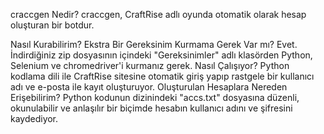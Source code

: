 craccgen Nedir?
craccgen, CraftRise adlı oyunda otomatik olarak hesap oluşturan bir botdur.

Nasıl Kurabilirim?
Ekstra Bir Gereksinim Kurmama Gerek Var mı? Evet. İndirdiğiniz zip dosyasının içindeki "Gereksinimler" adlı klasörden Python, Selenium ve chromedriver'i kurmanız gerek.
Nasıl Çalışıyor? Python kodlama dili ile CraftRise sitesine otomatik giriş yapıp rastgele bir kullanıcı adı ve e-posta ile kayıt oluşturuyor.
Oluşturulan Hesaplara Nereden Erişebilirim? Python kodunun dizinindeki "accs.txt" dosyasına düzenli, okunulabilir ve anlaşılır bir biçimde hesabın kullanıcı adını ve şifresini kaydediyor.
